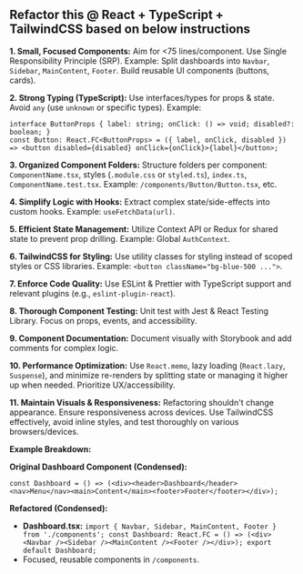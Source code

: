 ## Refactor this @ React + TypeScript + TailwindCSS based on below instructions

**1. Small, Focused Components:** Aim for <75 lines/component. Use Single Responsibility Principle (SRP). Example: Split dashboards into `Navbar`, `Sidebar`, `MainContent`, `Footer`. Build reusable UI components (buttons, cards).

**2. Strong Typing (TypeScript):** Use interfaces/types for props & state. Avoid `any` (use `unknown` or specific types). Example:
   ```tsx
   interface ButtonProps { label: string; onClick: () => void; disabled?: boolean; }
   const Button: React.FC<ButtonProps> = ({ label, onClick, disabled }) => <button disabled={disabled} onClick={onClick}>{label}</button>;
   ```

**3. Organized Component Folders:**  Structure folders per component: `ComponentName.tsx`, styles (`.module.css` or `styled.ts`), `index.ts`, `ComponentName.test.tsx`. Example: `/components/Button/Button.tsx`, etc.

**4. Simplify Logic with Hooks:** Extract complex state/side-effects into custom hooks. Example: `useFetchData(url)`.

**5. Efficient State Management:** Utilize Context API or Redux for shared state to prevent prop drilling. Example: Global `AuthContext`.

**6. TailwindCSS for Styling:** Use utility classes for styling instead of scoped styles or CSS libraries. Example: `<button className="bg-blue-500 ...">`.

**7. Enforce Code Quality:** Use ESLint & Prettier with TypeScript support and relevant plugins (e.g., `eslint-plugin-react`).

**8. Thorough Component Testing:** Unit test with Jest & React Testing Library. Focus on props, events, and accessibility.

**9. Component Documentation:** Document visually with Storybook and add comments for complex logic.

**10. Performance Optimization:** Use `React.memo`, lazy loading (`React.lazy`, `Suspense`), and minimize re-renders by splitting state or managing it higher up when needed. Prioritize UX/accessibility.

**11. Maintain Visuals & Responsiveness:** Refactoring shouldn't change appearance. Ensure responsiveness across devices. Use TailwindCSS effectively, avoid inline styles, and test thoroughly on various browsers/devices.

**Example Breakdown:**

**Original Dashboard Component (Condensed):**
```tsx
const Dashboard = () => (<div><header>Dashboard</header><nav>Menu</nav><main>Content</main><footer>Footer</footer></div>);
```

**Refactored (Condensed):**
- **Dashboard.tsx:** `import { Navbar, Sidebar, MainContent, Footer } from './components'; const Dashboard: React.FC = () => (<div><Navbar /><Sidebar /><MainContent /><Footer /></div>); export default Dashboard;`
- Focused, reusable components in `/components`.
